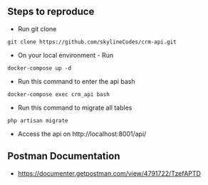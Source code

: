 ## Steps to reproduce

- Run git clone
```
git clone https://github.com/skylineCodes/crm-api.git
```
- On your local environment - Run 
```
docker-compose up -d
```
- Run this command to enter the api bash
```
docker-compose exec crm_api bash
```
- Run this command to migrate all tables
```
php artisan migrate
```

- Access the api on http://localhost:8001/api/


## Postman Documentation

- https://documenter.getpostman.com/view/4791722/TzefAPTD
